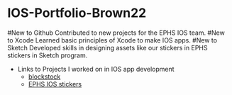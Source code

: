 # IOS-Portfolio-Brown22


#New to Github
Contributed to new projects for the EPHS IOS team.
#New to Xcode
Learned basic principles of Xcode to make IOS apps. 
#New to Sketch
Developed skills in designing assets like our stickers in EPHS stickers in Sketch program. 


* Links to Projects I worked on in IOS app development
  * [blockstock](https://github.com/ElliottB678/blockstock)
  * [EPHS IOS stickers](https://github.com/EPHS-iOS/Stickers)
